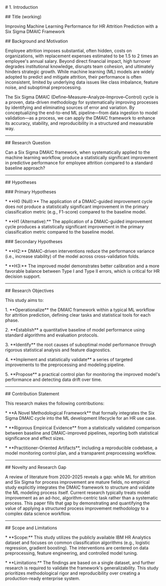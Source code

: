 \# 1. Introduction



\## Title (working)

Improving Machine Learning Performance for HR Attrition Prediction with a Six Sigma DMAIC Framework



\## Background and Motivation

Employee attrition imposes substantial, often hidden, costs on organizations, with replacement expenses estimated to be 1.5 to 2 times an employee's annual salary. Beyond direct financial impact, high turnover degrades institutional knowledge, disrupts team cohesion, and ultimately hinders strategic growth. While machine learning (ML) models are widely adopted to predict and mitigate attrition, their performance is often inconsistent, limited by underlying data issues like class imbalance, feature noise, and suboptimal preprocessing.



The Six Sigma DMAIC (Define–Measure–Analyze–Improve–Control) cycle is a proven, data-driven methodology for systematically improving processes by identifying and eliminating sources of error and variation. By conceptualizing the end-to-end ML pipeline—from data ingestion to model validation—as a process, we can apply the DMAIC framework to enhance its accuracy, stability, and reproducibility in a structured and measurable way.



---



\## Research Question

Can a Six Sigma DMAIC framework, when systematically applied to the machine learning workflow, produce a statistically significant improvement in predictive performance for employee attrition compared to a standard baseline approach?



---



\## Hypotheses



\### Primary Hypotheses

\* \*\*H0 (Null):\*\* The application of a DMAIC-guided improvement cycle does not produce a statistically significant improvement in the primary classification metric (e.g., F1-score) compared to the baseline model.

\* \*\*H1 (Alternative):\*\* The application of a DMAIC-guided improvement cycle produces a statistically significant improvement in the primary classification metric compared to the baseline model.



\### Secondary Hypotheses

\* \*\*H2:\*\* DMAIC-driven interventions reduce the performance variance (i.e., increase stability) of the model across cross-validation folds.

\* \*\*H3:\*\* The improved model demonstrates better calibration and a more favorable balance between Type I and Type II errors, which is critical for HR decision support.



---



\## Research Objectives

This study aims to:

1\.  \*\*Operationalize\*\* the DMAIC framework within a typical ML workflow for attrition prediction, defining clear tasks and statistical tools for each phase.

2\.  \*\*Establish\*\* a quantitative baseline of model performance using standard algorithms and evaluation protocols.

3\.  \*\*Identify\*\* the root causes of suboptimal model performance through rigorous statistical analysis and feature diagnostics.

4\.  \*\*Implement and statistically validate\*\* a series of targeted improvements to the preprocessing and modeling pipeline.

5\.  \*\*Propose\*\* a practical control plan for monitoring the improved model's performance and detecting data drift over time.



---



\## Contribution Statement

This research makes the following contributions:



\* \*\*A Novel Methodological Framework\*\* that formally integrates the Six Sigma DMAIC cycle into the ML development lifecycle for an HR use case.

\* \*\*Rigorous Empirical Evidence\*\* from a statistically validated comparison between baseline and DMAIC-improved pipelines, reporting both statistical significance and effect sizes.

\* \*\*Practitioner-Oriented Artifacts\*\*, including a reproducible codebase, a model monitoring control plan, and a transparent preprocessing workflow.



---



\## Novelty and Research Gap

A review of literature from 2020-2025 reveals a gap: while ML for attrition and Six Sigma for process improvement are mature fields, no empirical study explicitly integrates the DMAIC framework to structure and validate the ML modeling process itself. Current research typically treats model improvement as an ad-hoc, algorithm-centric task rather than a systematic process. This paper fills that gap by demonstrating and quantifying the value of applying a structured process improvement methodology to a complex data science workflow.



---



\## Scope and Limitations

\* \*\*Scope:\*\* This study utilizes the publicly available IBM HR Analytics dataset and focuses on common classification algorithms (e.g., logistic regression, gradient boosting). The interventions are centered on data preprocessing, feature engineering, and controlled model tuning.

\* \*\*Limitations:\*\* The findings are based on a single dataset, and further research is required to validate the framework's generalizability. This study prioritizes methodological rigor and reproducibility over creating a production-ready enterprise system.

